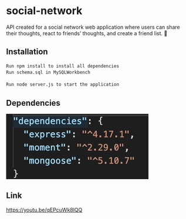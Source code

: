 # social-network

API created for a social network web application where users can share their thoughts, react to friends’ thoughts, and create a friend list. 💬


## Installation

 ```bash
Run npm install to install all dependencies
Run schema.sql in MySQLWorkbench

Run node server.js to start the application
 ```

## Dependencies

![image](https://github.com/Mayorgak/social-network/blob/main/images/Screen%20Shot%202020-10-04%20at%2011.00.40%20PM.png)

## Link
https://youtu.be/qEPcuWk8lQQ

